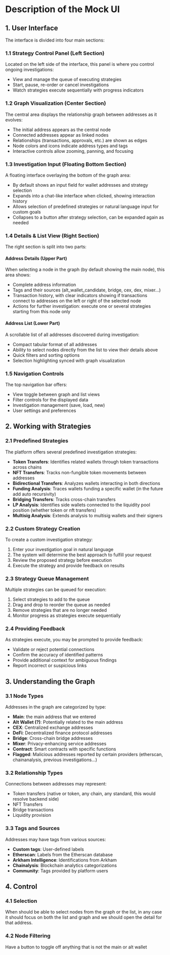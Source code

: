# Description of the Mock UI

## 1. User Interface

The interface is divided into four main sections:

### 1.1 Strategy Control Panel (Left Section)
Located on the left side of the interface, this panel is where you control ongoing investigations:
- View and manage the queue of executing strategies
- Start, pause, re-order or cancel investigations
- Watch strategies execute sequentially with progress indicators

### 1.2 Graph Visualization (Center Section)
The central area displays the relationship graph between addresses as it evolves:
- The initial address appears as the central node
- Connected addresses appear as linked nodes
- Relationships (transactions, approvals, etc.) are shown as edges
- Node colors and icons indicate address types and tags
- Interactive controls allow zooming, panning, and focusing

### 1.3 Investigation Input (Floating Bottom Section)
A floating interface overlaying the bottom of the graph area:
- By default shows an input field for wallet addresses and strategy selection
- Expands into a chat-like interface when clicked, showing interaction history
- Allows selection of predefined strategies or natural language input for custom goals
- Collapses to a button after strategy selection, can be expanded again as needed

### 1.4 Details & List View (Right Section)
The right section is split into two parts:

#### Address Details (Upper Part)
When selecting a node in the graph (by default showing the main node), this area shows:
- Complete address information
- Tags and their sources (alt_wallet_candidate, bridge, cex, dex, mixer...)
- Transaction history, with clear indicators showing if transactions connect to addresses on the left or right of the selected node
- Actions for further investigation: execute one or several strategies starting from this node only

#### Address List (Lower Part)
A scrollable list of all addresses discovered during investigation:
- Compact tabular format of all addresses
- Ability to select nodes directly from the list to view their details above
- Quick filters and sorting options
- Selection highlighting synced with graph visualization

### 1.5 Navigation Controls
The top navigation bar offers:
- View toggle between graph and list views
- Filter controls for the displayed data
- Investigation management (save, load, new)
- User settings and preferences

## 2. Working with Strategies

### 2.1 Predefined Strategies
The platform offers several predefined investigation strategies:
- **Token Transfers**: Identifies related wallets through token transactions across chains
- **NFT Transfers**: Tracks non-fungible token movements between addresses
- **Bidirectional Transfers**: Analyzes wallets interacting in both directions
- **Funding Analysis**: Traces wallets funding a specific wallet (in the future add auto recursivity)
- **Bridging Transfers**: Tracks cross-chain transfers
- **LP Analysis**: Identifies side wallets connected to the liquidity pool position (whether token or nft transfers)
- **Multisig Analysis**: Extends analysis to multisig wallets and their signers

### 2.2 Custom Strategy Creation
To create a custom investigation strategy:
1. Enter your investigation goal in natural language
2. The system will determine the best approach to fulfill your request
3. Review the proposed strategy before execution
4. Execute the strategy and provide feedback on results

### 2.3 Strategy Queue Management
Multiple strategies can be queued for execution:
1. Select strategies to add to the queue
2. Drag and drop to reorder the queue as needed
3. Remove strategies that are no longer needed
4. Monitor progress as strategies execute sequentially

### 2.4 Providing Feedback
As strategies execute, you may be prompted to provide feedback:
- Validate or reject potential connections
- Confirm the accuracy of identified patterns
- Provide additional context for ambiguous findings
- Report incorrect or suspicious links

## 3. Understanding the Graph

### 3.1 Node Types
Addresses in the graph are categorized by type:
- **Main**: the main address that we entered
- **Alt Wallet (?)**: Potentially related to the main address
- **CEX**: Centralized exchange addresses
- **DeFi**: Decentralized finance protocol addresses
- **Bridge**: Cross-chain bridge addresses
- **Mixer**: Privacy-enhancing service addresses
- **Contract**: Smart contracts with specific functions
- **Flagged**: Malicious addresses reported by certain providers (etherscan, chainanalysis, previous investigations...)

### 3.2 Relationship Types
Connections between addresses may represent:
- Token transfers (native or token, any chain, any standard, this would resolve backend side)
- NFT Transfers
- Bridge transactions
- Liquidity provision

### 3.3 Tags and Sources
Addresses may have tags from various sources:
- **Custom tags**: User-defined labels
- **Etherscan**: Labels from the Etherscan database
- **Arkham Intelligence**: Identifications from Arkham
- **Chainalysis**: Blockchain analytics categorizations
- **Community**: Tags provided by platform users

## 4. Control
### 4.1 Selection
When should be able to select nodes from the graph or the list, in any case it should focus on both the list and graph and we should open the detail for that address.

### 4.2 Node Filtering
Have a button to toggle off anything that is not the main or alt wallet
